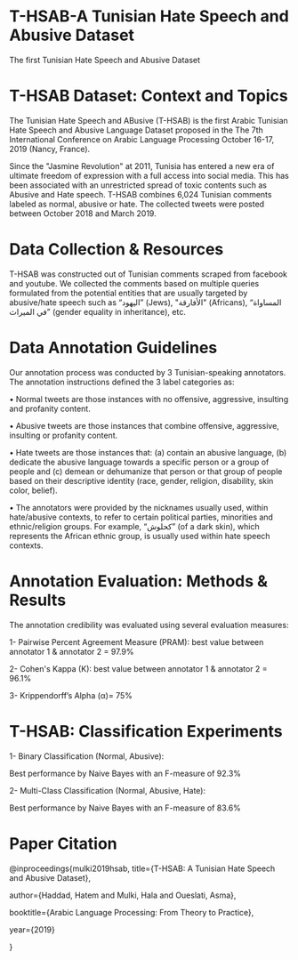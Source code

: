 # T-HSAB-A Tunisian Hate Speech and Abusive Dataset
 The first Tunisian Hate Speech and Abusive Dataset

# T-HSAB Dataset: Context and Topics
The Tunisian Hate Speech and ABusive (T-HSAB) is the first Arabic Tunisian Hate Speech and Abusive Language Dataset proposed in the The 7th International Conference on Arabic Language Processing October 16-17, 2019 (Nancy, France).

Since the "Jasmine Revolution" at 2011, Tunisia has entered a new era of ultimate freedom of expression with a full access into social media. This has been associated with an unrestricted spread of toxic contents such as Abusive and Hate speech.
T-HSAB combines 6,024 Tunisian comments labeled as normal, abusive or hate. The collected tweets were posted between October 2018 and March 2019.

# Data Collection & Resources
T-HSAB was constructed out of Tunisian comments scraped from facebook and youtube. We collected the comments based on multiple queries formulated from the potential entities that are usually targeted by abusive/hate speech such as “اليهود” (Jews), "الأفارقة" (Africans), “المساواة في الميراث” (gender equality in inheritance), etc.



# Data Annotation Guidelines
Our annotation process was conducted by 3 Tunisian-speaking annotators. The annotation instructions defined the 3 label categories as:

• Normal tweets are those instances with no offensive, aggressive, insulting and profanity content.

• Abusive tweets are those instances that combine offensive, aggressive, insulting or profanity content.

• Hate tweets are those instances that: (a) contain an abusive language, (b) dedicate the abusive language towards a specific person or a group of people and (c) demean or dehumanize that person or that group of people based on their descriptive identity (race, gender, religion, disability, skin color, belief).

• The annotators were provided by the nicknames usually used, within hate/abusive contexts, to refer to certain political parties, minorities and ethnic/religion groups. For example, “كحلوش” (of a dark skin), which represents the African ethnic group, is usually used within hate speech contexts.

# Annotation Evaluation: Methods & Results
The annotation credibility was evaluated using several evaluation measures:

1- Pairwise Percent Agreement Measure (PRAM): best value between annotator 1 & annotator 2 = 97.9%

2- Cohen's Kappa (K): best value between annotator 1 & annotator 2 = 96.1%

3- Krippendorff’s Alpha (α)= 75%

# T-HSAB: Classification Experiments
1- Binary Classification (Normal, Abusive):

Best performance by Naive Bayes with an F-measure of 92.3%

2- Multi-Class Classification (Normal, Abusive, Hate):

Best performance by Naive Bayes with an F-measure of 83.6%

# Paper Citation
@inproceedings{mulki2019hsab, title={T-HSAB: A Tunisian Hate Speech and Abusive Dataset},

author={Haddad, Hatem and Mulki, Hala and Oueslati, Asma},

booktitle={Arabic Language Processing: From Theory to Practice},

year={2019}

}
